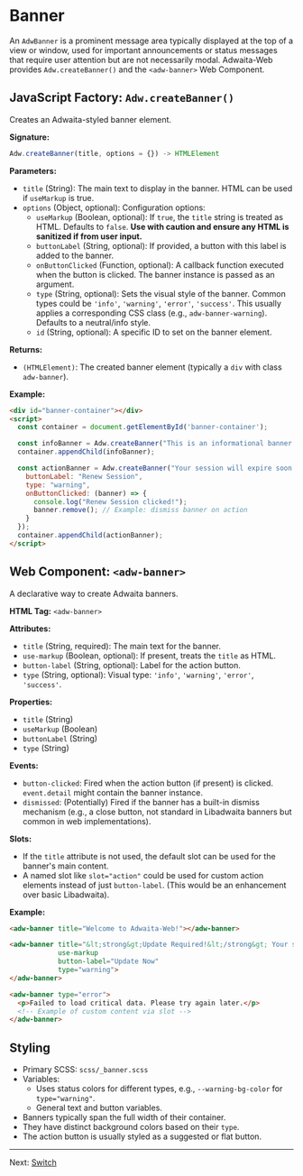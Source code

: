 # Banner

An `AdwBanner` is a prominent message area typically displayed at the top of a
view or window, used for important announcements or status messages that require
user attention but are not necessarily modal. Adwaita-Web provides
`Adw.createBanner()` and the `<adw-banner>` Web Component.

## JavaScript Factory: `Adw.createBanner()`

Creates an Adwaita-styled banner element.

**Signature:**

```javascript
Adw.createBanner(title, options = {}) -> HTMLElement
```

**Parameters:**

*   `title` (String): The main text to display in the banner. HTML can be used if
    `useMarkup` is true.
*   `options` (Object, optional): Configuration options:
    *   `useMarkup` (Boolean, optional): If `true`, the `title` string is treated
        as HTML. Defaults to `false`. **Use with caution and ensure any HTML is
        sanitized if from user input.**
    *   `buttonLabel` (String, optional): If provided, a button with this label is
        added to the banner.
    *   `onButtonClicked` (Function, optional): A callback function executed when
        the button is clicked. The banner instance is passed as an argument.
    *   `type` (String, optional): Sets the visual style of the banner. Common types
        could be `'info'`, `'warning'`, `'error'`, `'success'`. This usually
        applies a corresponding CSS class (e.g., `adw-banner-warning`). Defaults
        to a neutral/info style.
    *   `id` (String, optional): A specific ID to set on the banner element.

**Returns:**

*   `(HTMLElement)`: The created banner element (typically a `div` with class `adw-banner`).

**Example:**

```html
<div id="banner-container"></div>
<script>
  const container = document.getElementById('banner-container');

  const infoBanner = Adw.createBanner("This is an informational banner.");
  container.appendChild(infoBanner);

  const actionBanner = Adw.createBanner("Your session will expire soon.", {
    buttonLabel: "Renew Session",
    type: "warning",
    onButtonClicked: (banner) => {
      console.log("Renew Session clicked!");
      banner.remove(); // Example: dismiss banner on action
    }
  });
  container.appendChild(actionBanner);
</script>
```

## Web Component: `<adw-banner>`

A declarative way to create Adwaita banners.

**HTML Tag:** `<adw-banner>`

**Attributes:**

*   `title` (String, required): The main text for the banner.
*   `use-markup` (Boolean, optional): If present, treats the `title` as HTML.
*   `button-label` (String, optional): Label for the action button.
*   `type` (String, optional): Visual type: `'info'`, `'warning'`, `'error'`,
    `'success'`.

**Properties:**
*   `title` (String)
*   `useMarkup` (Boolean)
*   `buttonLabel` (String)
*   `type` (String)

**Events:**

*   `button-clicked`: Fired when the action button (if present) is clicked.
    `event.detail` might contain the banner instance.
*   `dismissed`: (Potentially) Fired if the banner has a built-in dismiss
    mechanism (e.g., a close button, not standard in Libadwaita banners but
    common in web implementations).

**Slots:**
*   If the `title` attribute is not used, the default slot can be used for the
    banner's main content.
*   A named slot like `slot="action"` could be used for custom action elements instead of just `button-label`. (This would be an enhancement over basic Libadwaita).

**Example:**

```html
<adw-banner title="Welcome to Adwaita-Web!"></adw-banner>

<adw-banner title="&lt;strong&gt;Update Required!&lt;/strong&gt; Your software is out of date."
            use-markup
            button-label="Update Now"
            type="warning">
</adw-banner>

<adw-banner type="error">
  <p>Failed to load critical data. Please try again later.</p>
  <!-- Example of custom content via slot -->
</adw-banner>
```

## Styling

*   Primary SCSS: `scss/_banner.scss`
*   Variables:
    *   Uses status colors for different types, e.g., `--warning-bg-color` for `type="warning"`.
    *   General text and button variables.
*   Banners typically span the full width of their container.
*   They have distinct background colors based on their `type`.
*   The action button is usually styled as a suggested or flat button.

---
Next: [Switch](./switch.md)
```
